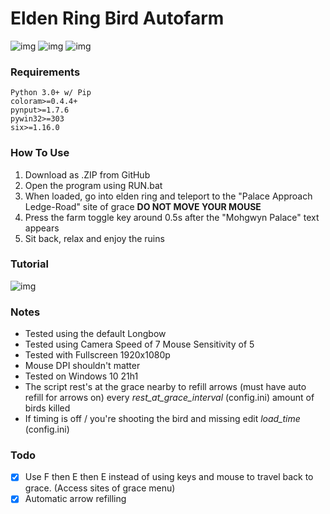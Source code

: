 # Elden Ring Bird Autofarm
![img](https://img.shields.io/badge/Python-FFD43B?style=for-the-badge&logo=python&logoColor=blue)
![img](https://img.shields.io/badge/windows%20terminal-4D4D4D?style=for-the-badge&logo=windows%20terminal&logoColor=white)
![img](https://img.shields.io/badge/Windows-0078D6?style=for-the-badge&logo=windows&logoColor=white)
### Requirements
```
Python 3.0+ w/ Pip
coloram>=0.4.4+
pynput>=1.7.6
pywin32>=303
six>=1.16.0
```
### How To Use
1) Download as .ZIP from GitHub 
2) Open the program using RUN.bat
3) When loaded, go into elden ring and teleport to the "Palace Approach Ledge-Road" site of grace **DO NOT MOVE YOUR MOUSE**
4) Press the farm toggle key around 0.5s after the "Mohgwyn Palace" text appears
5) Sit back, relax and enjoy the ruins
### Tutorial
![img](tutorial.gif)
### Notes
- Tested using the default Longbow
- Tested using Camera Speed of 7 Mouse Sensitivity of 5
- Tested with Fullscreen 1920x1080p
- Mouse DPI shouldn't matter
- Tested on Windows 10 21h1
- The script rest's at the grace nearby to refill arrows (must have auto refill for arrows on) every *rest_at_grace_interval* (config.ini) amount of birds killed
- If timing is off / you're shooting the bird and missing edit *load_time* (config.ini)
 ### Todo
 - [x] Use F then E then E instead of using keys and mouse to travel back to grace. (Access sites of grace menu)
 - [x] Automatic arrow refilling
